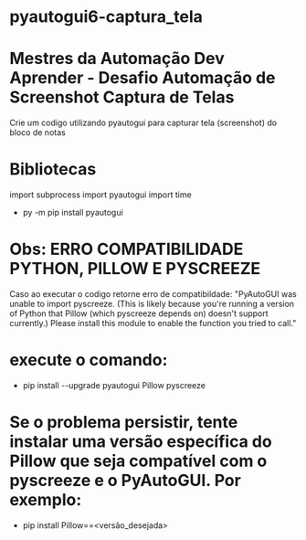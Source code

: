 # pyautogui6-captura_tela
# Mestres da Automação Dev Aprender - Desafio Automação de Screenshot Captura de Telas

Crie um codigo utilizando pyautogui para capturar tela (screenshot) do bloco de notas

# Bibliotecas 
import subprocess
import pyautogui
import time
* py -m pip install pyautogui

# Obs: ERRO COMPATIBILIDADE PYTHON, PILLOW E PYSCREEZE
Caso ao executar o codigo retorne erro de compatibildade: 
"PyAutoGUI was unable to import pyscreeze. (This is likely because you're running a version of Python that Pillow (which pyscreeze depends on) doesn't support currently.) Please install this module to enable the function you tried to call."
# execute o comando: 
* pip install --upgrade pyautogui Pillow pyscreeze

# Se o problema persistir, tente instalar uma versão específica do Pillow que seja compatível com o pyscreeze e o PyAutoGUI. Por exemplo:
* pip install Pillow==<versão_desejada>